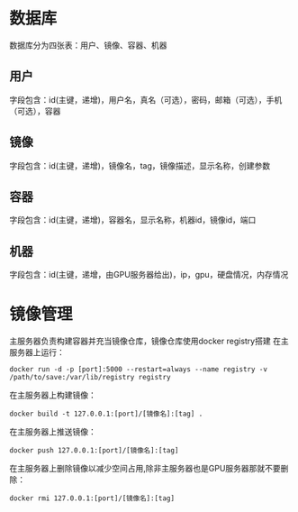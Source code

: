 # 数据库
数据库分为四张表：用户、镜像、容器、机器
## 用户
字段包含：id(主键，递增)，用户名，真名（可选），密码，邮箱（可选），手机（可选），容器
## 镜像
字段包含：id(主键，递增)，镜像名，tag，镜像描述，显示名称，创建参数
## 容器
字段包含：id(主键，递增)，容器名，显示名称，机器id，镜像id，端口
## 机器
字段包含：id(主键，递增，由GPU服务器给出)，ip，gpu，硬盘情况，内存情况



# 镜像管理
主服务器负责构建容器并充当镜像仓库，镜像仓库使用docker registry搭建
在主服务器上运行：
```
docker run -d -p [port]:5000 --restart=always --name registry -v /path/to/save:/var/lib/registry registry
```
在主服务器上构建镜像：
```
docker build -t 127.0.0.1:[port]/[镜像名]:[tag] .
```
在主服务器上推送镜像：
```
docker push 127.0.0.1:[port]/[镜像名]:[tag]
```
在主服务器上删除镜像以减少空间占用,除非主服务器也是GPU服务器那就不要删除：
```
docker rmi 127.0.0.1:[port]/[镜像名]:[tag]
```

